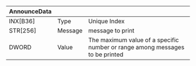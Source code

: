 | AnnounceData |         |                                                                              |
| ------------ | ------- | ---------------------------------------------------------------------------- |
| INX[B36]     | Type    | Unique Index                                                                 |
| STR[256]     | Message | message to print                                                             |
| DWORD        | Value   | The maximum value of a specific number or range among messages to be printed |